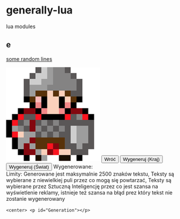 # generally-lua
lua modules
## e
[some random lines](https://foko.w3spaces.com/)

<link rel="stylesheet" type="text/css" href="styles/gen_style.css" /> 
<html>
  <head>
    <meta charset="UTF-8">
    <title>Generator</title>
  </head>
  <body>
    <img src="img/hobbit2b.png"></img>
    <button onclick="Redirect()" class="button">Wróć</button>
    <button onclick="Engine1()" class="button">Wygeneruj (Kraj)</button>
    <button onclick="Engine2()" class="button">Wygeneruj (Świat)</button>
    Wygenerowane: <div class="limits"><right>Limity:
	Generowane jest maksymalnie 2500 znaków tekstu, Teksty są wybierane z niewielkiej puli przez co mogą się powtarzać, Teksty są wybierane przez Sztuczną Inteligencję przez co jest szansa na wyświetlenie reklamy, istnieje też szansa na błąd prez który tekst nie zostanie wygenerowany</right></div>
    
	
	<center> <p id="Generation"></p>
  </body>
</html>

